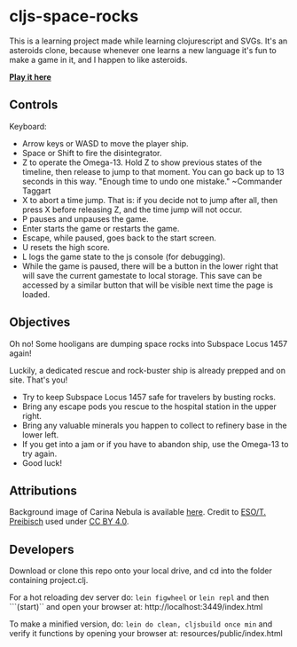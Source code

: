 
# cljs-space-rocks

This is a learning project made while learning clojurescript and SVGs.  It's an asteroids clone, because whenever one learns a new language it's fun to make a game in it, and I happen to like asteroids.

[__Play it here__](http://bobgeis.github.io/cljs-space-rocks)

## Controls

Keyboard:
* Arrow keys or WASD to move the player ship.
* Space or Shift to fire the disintegrator.
* Z to operate the Omega-13.  Hold Z to show previous states of the timeline, then release to jump to that moment.  You can go back up to 13 seconds in this way. "Enough time to undo one mistake." ~Commander Taggart
* X to abort a time jump.  That is: if you decide not to jump after all, then press X before releasing Z, and the time jump will not occur.
* P pauses and unpauses the game.
* Enter starts the game or restarts the game.
* Escape, while paused, goes back to the start screen.
* U resets the high score.
* L logs the game state to the js console (for debugging).
* While the game is paused, there will be a button in the lower right that will save the current gamestate to local storage.  This save can be accessed by a similar button that will be visible next time the page is loaded.

## Objectives

Oh no! Some hooligans are dumping space rocks into Subspace Locus 1457 again!

Luckily, a dedicated rescue and rock-buster ship is already prepped and on site.  That's you!

* Try to keep Subspace Locus 1457 safe for travelers by busting rocks.
* Bring any escape pods you rescue to the hospital station in the upper right.
* Bring any valuable minerals you happen to collect to refinery base in the lower left.
* If you get into a jam or if you have to abandon ship, use the Omega-13 to try again.
* Good luck!

## Attributions

Background image of Carina Nebula is available [here](https://commons.wikimedia.org/w/index.php?search=carina+nebula&title=Special:Search&go=Go&uselang=en&searchToken=79al97qlirmupg5bpga22jvj2#/media/File:Carina_Nebula.jpg).  Credit to [ESO/T. Preibisch](http://www.eso.org/public/images/eso1208a/) used under [CC BY 4.0](https://creativecommons.org/licenses/by/4.0/).

## Developers

Download or clone this repo onto your local drive, and cd into the folder containing project.clj.

For a hot reloading dev server do:
```lein figwheel```
or
```lein repl```
and then
```(start)``
and open your browser at: http://localhost:3449/index.html

To make a minified version, do:
```lein do clean, cljsbuild once min```
and verify it functions by opening your browser at: resources/public/index.html

